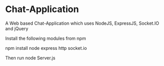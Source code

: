 # Chat-Application
A Web based Chat-Application which uses NodeJS, ExpressJS, Socket.IO and jQuery

Install the following modules from npm

npm install node express http socket.io

Then run node Server.js
